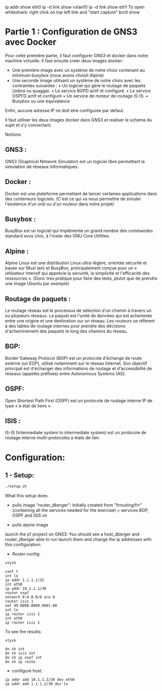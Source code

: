 ip addr show eth0
ip -d link show vxlan10
ip -d link show eth1
To open whiteshark: right click on top left link and "start capture"
brctl show
# Partie 1 : Configuration de GNS3 avec Docker

Pour cette première partie, il faut configurer GNS3 et docker dans notre machine virtuelle.
Il faut ensuite creer deux images docker:
- Une première image avec un système de notre choix contenant au minimum busybox (nous avons choisit Alpine)
- Une seconde image utilisant un système de notre choix avec les contraintes suivantes :
• Un logiciel qui gère le routage de paquets (zebra ou quagga).
• Le service BGPD actif et configuré.
• Le service OSPFD actif et configuré
• Un service de moteur de routage IS-IS.
• Busybox ou une équivalance

Enfin, aucune adresse IP ne doit etre configuree par defaut.

Il faut utiliser les deux images docker dans GNS3 et realiser le schema du sujet et s'y connectant.


Notions:

## GNS3 :
GNS3 (Graphical Network Simulator) est un logiciel libre permettant la simulation de réseaux informatiques.

## Docker :
Docker est une plateforme permettant de lancer certaines applications dans des conteneurs logiciels.
(C'est ce qui va nous permettre de simuler l'existence d'un ordi ou d'un routeur dans notre projet)

## Busybox :
BusyBox est un logiciel qui implémente un grand nombre des commandes standard sous Unix, à l'instar des GNU Core Utilities.

## Alpine :
Alpine Linux est une distribution Linux ultra-légère, orientée sécurité et basée sur Musl (en) et BusyBox, principalement conçue pour un « utilisateur intensif qui apprécie la sécurité, la simplicité et l'efficacité des ressources ».
(Donc tres pratique pour faire des tests, plutot que de prendre une image Ubuntu par exemple)

## Routage de paquets :
Le routage réseau est le processus de sélection d'un chemin à travers un ou plusieurs réseaux.
Le paquet est l'unité de données qui est acheminée entre une origine et une destination sur un réseau.
Les routeurs se réfèrent à des tables de routage internes pour prendre des décisions d'acheminement des paquets le long des chemins du réseau.

## BGP:
Border Gateway Protocol (BGP) est un protocole d'échange de route externe (un EGP), utilisé notamment sur le réseau Internet. Son objectif principal est d'échanger des informations de routage et d'accessibilité de réseaux (appelés préfixes) entre Autonomous Systems (AS).

## OSPF:
Open Shortest Path First (OSPF) est un protocole de routage interne IP de type « à état de liens ».

## ISIS :
IS-IS (Intermediate system to intermediate system) est un protocole de routage interne multi-protocoles à états de lien.



# Configuration:

## 1 - Setup:
```bash
./setup.sh
```
What this setup does:
- pulls image "router_dberger":
Initially created from "frrouting/frr" (containing all the services needed for the exercise) + services BGP, OSPF and ISIS on

- pulls alpine image

launch the p1 projiect on GNS3:
You should see a host_dberger and router_dberger able to run
launch them and change the ip addresses with this configuration:

- Router config:
```bash
vtysh
```
```vtysh
conf t
int lo
ip addr 1.1.1.1/32
int eth0
ip addr 10.1.1.1/30
router ospf
network 0.0.0.0/0 are 0
router isis 1
net 49.0000.0000.0001.00
int lo
ip router isis 1
int eth0
ip router isis 1
```

To see the results:
```
vtysh
```
```
do sh int
do sh isis int
do sh ip ospf int
do sh ip route
```
- configure host:
```
ip addr add 10.1.1.2/30 dev eth0
ip addr add 1.1.1.2/30 dev lo
```
	
	
	


